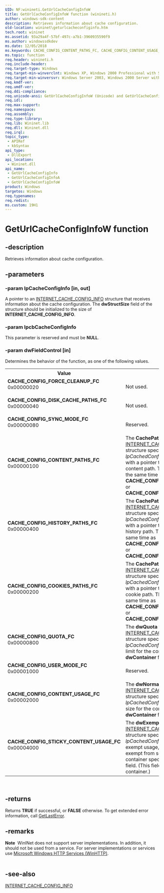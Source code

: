 ```yaml
---
UID: NF:winineti.GetUrlCacheConfigInfoW
title: GetUrlCacheConfigInfoW function (winineti.h)
author: windows-sdk-content
description: Retrieves information about cache configuration.
old-location: wininet\geturlcacheconfiginfo.htm
tech.root: wininet
ms.assetid: 93a29a4f-57bf-497c-a7b1-3960935590f9
ms.author: windowssdkdev
ms.date: 12/05/2018
ms.keywords: CACHE_CONFIG_CONTENT_PATHS_FC, CACHE_CONFIG_CONTENT_USAGE_FC, CACHE_CONFIG_COOKIES_PATHS_FC, CACHE_CONFIG_DISK_CACHE_PATHS_FC, CACHE_CONFIG_FORCE_CLEANUP_FC, CACHE_CONFIG_HISTORY_PATHS_FC, CACHE_CONFIG_QUOTA_FC, CACHE_CONFIG_STICKY_CONTENT_USAGE_FC, CACHE_CONFIG_SYNC_MODE_FC, CACHE_CONFIG_USER_MODE_FC, GetUrlCacheConfigInfo, GetUrlCacheConfigInfo function [WinINet], GetUrlCacheConfigInfoA, GetUrlCacheConfigInfoW, wininet.geturlcacheconfiginfo, winineti/GetUrlCacheConfigInfo, winineti/GetUrlCacheConfigInfoA, winineti/GetUrlCacheConfigInfoW
ms.topic: function
req.header: winineti.h
req.include-header: 
req.target-type: Windows
req.target-min-winverclnt: Windows XP, Windows 2000 Professional with SP4 [desktop apps only]
req.target-min-winversvr: Windows Server 2003, Windows 2000 Server with SP4 [desktop apps only]
req.kmdf-ver: 
req.umdf-ver: 
req.ddi-compliance: 
req.unicode-ansi: GetUrlCacheConfigInfoW (Unicode) and GetUrlCacheConfigInfoA (ANSI)
req.idl: 
req.max-support: 
req.namespace: 
req.assembly: 
req.type-library: 
req.lib: Wininet.lib
req.dll: Wininet.dll
req.irql: 
topic_type:
 - APIRef
 - kbSyntax
api_type:
 - DllExport
api_location:
 - Wininet.dll
api_name:
 - GetUrlCacheConfigInfo
 - GetUrlCacheConfigInfoA
 - GetUrlCacheConfigInfoW
product: Windows
targetos: Windows
req.typenames: 
req.redist: 
ms.custom: 19H1
---
```


# GetUrlCacheConfigInfoW function


## -description


Retrieves information about cache configuration.


## -parameters




### -param lpCacheConfigInfo [in, out]

A pointer to an 
       <a href="https://msdn.microsoft.com/39019a94-6f14-4758-86f7-aba598e23d2e">INTERNET_CACHE_CONFIG_INFO</a> structure 
       that receives information about the cache configuration. The <b>dwStructSize</b> field of 
       the structure should be initialized to the size of 
       <b>INTERNET_CACHE_CONFIG_INFO</b>.


### -param lpcbCacheConfigInfo

This parameter is reserved and must be <b>NULL</b>.


### -param dwFieldControl [in]

Determines the behavior of the function, as one of the following values.

<table>
<tr>
<th>Value</th>
<th>Meaning</th>
</tr>
<tr>
<td width="40%"><a id="CACHE_CONFIG_FORCE_CLEANUP_FC"></a><a id="cache_config_force_cleanup_fc"></a><dl>
<dt><b>CACHE_CONFIG_FORCE_CLEANUP_FC</b></dt>
<dt>0x00000020</dt>
</dl>
</td>
<td width="60%">
Not used.

</td>
</tr>
<tr>
<td width="40%"><a id="CACHE_CONFIG_DISK_CACHE_PATHS_FC"></a><a id="cache_config_disk_cache_paths_fc"></a><dl>
<dt><b>CACHE_CONFIG_DISK_CACHE_PATHS_FC</b></dt>
<dt>0x00000040</dt>
</dl>
</td>
<td width="60%">
Not used.

</td>
</tr>
<tr>
<td width="40%"><a id="CACHE_CONFIG_SYNC_MODE_FC"></a><a id="cache_config_sync_mode_fc"></a><dl>
<dt><b>CACHE_CONFIG_SYNC_MODE_FC</b></dt>
<dt>0x00000080</dt>
</dl>
</td>
<td width="60%">
Reserved.

</td>
</tr>
<tr>
<td width="40%"><a id="CACHE_CONFIG_CONTENT_PATHS_FC"></a><a id="cache_config_content_paths_fc"></a><dl>
<dt><b>CACHE_CONFIG_CONTENT_PATHS_FC</b></dt>
<dt>0x00000100</dt>
</dl>
</td>
<td width="60%">
The <b>CachePath</b> field of the 
         <a href="https://msdn.microsoft.com/39019a94-6f14-4758-86f7-aba598e23d2e">INTERNET_CACHE_CONFIG_INFO</a> structure 
         specified in the <i>lpCachedConfigInfo</i> parameter is filled with a pointer to a string 
         identifying the content path. This cannot be used at the same time as 
         <b>CACHE_CONFIG_HISTORY_PATHS_FC</b> or 
         <b>CACHE_CONFIG_COOKIES_PATHS_FC</b>.

</td>
</tr>
<tr>
<td width="40%"><a id="CACHE_CONFIG_HISTORY_PATHS_FC"></a><a id="cache_config_history_paths_fc"></a><dl>
<dt><b>CACHE_CONFIG_HISTORY_PATHS_FC</b></dt>
<dt>0x00000400</dt>
</dl>
</td>
<td width="60%">
The <b>CachePath</b> field of the 
         <a href="https://msdn.microsoft.com/39019a94-6f14-4758-86f7-aba598e23d2e">INTERNET_CACHE_CONFIG_INFO</a> structure 
         specified in the <i>lpCachedConfigInfo</i> parameter is filled with a pointer to a string 
         identifying the history path. This cannot be used at the same time as 
         <b>CACHE_CONFIG_CONTENT_PATHS_FC</b> or 
         <b>CACHE_CONFIG_COOKIES_PATHS_FC</b>.

</td>
</tr>
<tr>
<td width="40%"><a id="CACHE_CONFIG_COOKIES_PATHS_FC"></a><a id="cache_config_cookies_paths_fc"></a><dl>
<dt><b>CACHE_CONFIG_COOKIES_PATHS_FC</b></dt>
<dt>0x00000200</dt>
</dl>
</td>
<td width="60%">
The <b>CachePath</b> field of the 
         <a href="https://msdn.microsoft.com/39019a94-6f14-4758-86f7-aba598e23d2e">INTERNET_CACHE_CONFIG_INFO</a> structure 
         specified in the <i>lpCachedConfigInfo</i> parameter is filled with a pointer to a string 
         identifying the cookie path. This cannot be used at the same time as 
         <b>CACHE_CONFIG_CONTENT_PATHS_FC</b> or 
         <b>CACHE_CONFIG_HISTORY_PATHS_FC</b>.

</td>
</tr>
<tr>
<td width="40%"><a id="CACHE_CONFIG_QUOTA_FC"></a><a id="cache_config_quota_fc"></a><dl>
<dt><b>CACHE_CONFIG_QUOTA_FC</b></dt>
<dt>0x00000800</dt>
</dl>
</td>
<td width="60%">
The <b>dwQuota</b> field of the 
         <a href="https://msdn.microsoft.com/39019a94-6f14-4758-86f7-aba598e23d2e">INTERNET_CACHE_CONFIG_INFO</a> structure 
         specified in the <i>lpCachedConfigInfo</i> is set to the cache limit for the container 
         specified in the <b>dwContainer</b> field.

</td>
</tr>
<tr>
<td width="40%"><a id="CACHE_CONFIG_USER_MODE_FC"></a><a id="cache_config_user_mode_fc"></a><dl>
<dt><b>CACHE_CONFIG_USER_MODE_FC</b></dt>
<dt>0x00001000</dt>
</dl>
</td>
<td width="60%">
Reserved.

</td>
</tr>
<tr>
<td width="40%"><a id="CACHE_CONFIG_CONTENT_USAGE_FC"></a><a id="cache_config_content_usage_fc"></a><dl>
<dt><b>CACHE_CONFIG_CONTENT_USAGE_FC</b></dt>
<dt>0x00002000</dt>
</dl>
</td>
<td width="60%">
The <b>dwNormalUsage</b> field of the 
         <a href="https://msdn.microsoft.com/39019a94-6f14-4758-86f7-aba598e23d2e">INTERNET_CACHE_CONFIG_INFO</a> structure 
         specified in the <i>lpCachedConfigInfo</i> is set to the cache size for the container 
         specified in the <b>dwContainer</b> field.

</td>
</tr>
<tr>
<td width="40%"><a id="CACHE_CONFIG_STICKY_CONTENT_USAGE_FC"></a><a id="cache_config_sticky_content_usage_fc"></a><dl>
<dt><b>CACHE_CONFIG_STICKY_CONTENT_USAGE_FC</b></dt>
<dt>0x00004000</dt>
</dl>
</td>
<td width="60%">
The <b>dwExemptUsage</b> field of the 
         <a href="https://msdn.microsoft.com/39019a94-6f14-4758-86f7-aba598e23d2e">INTERNET_CACHE_CONFIG_INFO</a> structure 
         specified in the <i>lpCachedConfigInfo</i> is set to the exempt usage, the amount of bytes 
         exempt from scavenging, for the container specified in the <b>dwContainer</b> field. (This 
         field must be the content container.)

</td>
</tr>
</table>
 


## -returns



Returns <b>TRUE</b> if successful, or <b>FALSE</b> otherwise. To get 
       extended error information, call <a href="https://msdn.microsoft.com/d852e148-985c-416f-a5a7-27b6914b45d4">GetLastError</a>.




## -remarks



<div class="alert"><b>Note</b>  WinINet does not support server implementations. In addition, it should not be used from a service.  For server implementations or services use <a href="https://msdn.microsoft.com/354ab65d-5e46-451d-b36b-2f8166a1a048">Microsoft Windows HTTP Services (WinHTTP)</a>.</div>
<div> </div>



## -see-also




<a href="https://msdn.microsoft.com/39019a94-6f14-4758-86f7-aba598e23d2e">INTERNET_CACHE_CONFIG_INFO</a>
 

 


